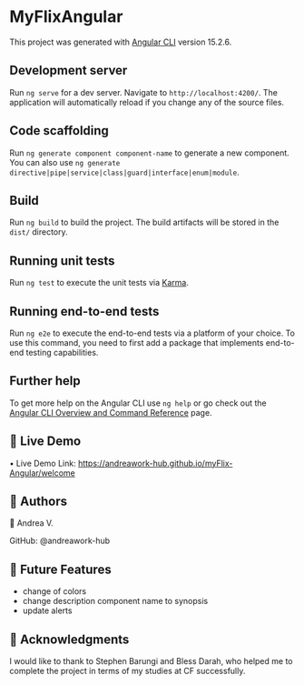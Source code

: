 # MyFlixAngular

This project was generated with [Angular CLI](https://github.com/angular/angular-cli) version 15.2.6.

## Development server

Run `ng serve` for a dev server. Navigate to `http://localhost:4200/`. The application will automatically reload if you change any of the source files.

## Code scaffolding

Run `ng generate component component-name` to generate a new component. You can also use `ng generate directive|pipe|service|class|guard|interface|enum|module`.

## Build

Run `ng build` to build the project. The build artifacts will be stored in the `dist/` directory.

## Running unit tests

Run `ng test` to execute the unit tests via [Karma](https://karma-runner.github.io).

## Running end-to-end tests

Run `ng e2e` to execute the end-to-end tests via a platform of your choice. To use this command, you need to first add a package that implements end-to-end testing capabilities.

## Further help

To get more help on the Angular CLI use `ng help` or go check out the [Angular CLI Overview and Command Reference](https://angular.io/cli) page.

🚀 Live Demo
-----
• Live Demo Link: https://andreawork-hub.github.io/myFlix-Angular/welcome 

👥 Authors
-----

👤 Andrea V.

GitHub: @andreawork-hub

🔭 Future Features
-----
- change of colors 
- change description component name to synopsis
- update alerts

🙏 Acknowledgments
-----
I would like to thank to Stephen Barungi and Bless Darah, who helped me to complete the project in terms of my studies at CF successfully.



